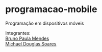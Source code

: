 # programacao-mobile
Programação em dispositivos móveis

Integrantes:<br/>
<u>Bruno Paula Mendes <u/><br/>
  <u>Michael Douglas Soares</u>
